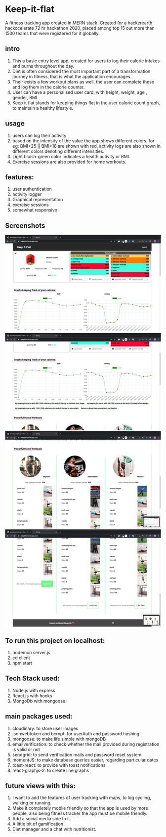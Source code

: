 # Keep-it-flat
   A fitness tracking app created in MERN stack.
   Created for a hackerearth hackccelerate 72 hr hackathon 2020, placed among top 15 out more than 1500 teams that were registered for it globally.
   
## intro
   1. This a basic entry level app, created for users to log their calorie intakes and burns throughout the day.
   2. Diet is often considered the most important part of a transformation journey in fitness, that is what the application encourages.
   3. Their exists a few workout plans as well, the user can complete these and log them in the calorie counter.
   4. User can have a personalised user card, with height, weight, age , gender, BMI.
   5. Keep it flat stands for keeping things flat in the user calorie count graph, to maintain a healthy lifestyle.

## usage
1. users can log their activity
2. based on the intensity of the value the app shows different colors. for eg: BMI>25 || BMI<18 are shown with red, activity logs are also 
   shown in different colors denoting different intensities.
3. Light bluish-green color indicates a health activity or BMI. 
4. Exercise sessions are also provided for home workouts.

## features:
1. user authentication
2. activity logger
3. Graphical representation
4. exercise sessions
5. somewhat responsive

## Screenshots

![Home page](https://github.com/akshatgarg12/Keep-it-flat/blob/master/Screenshot%202020-10-18%20at%203.05.09%20AM.png)
![Graph Section](https://github.com/akshatgarg12/Keep-it-flat/blob/master/Screenshot%202020-10-18%20at%203.05.17%20AM.png)
![Workout Section](https://github.com/akshatgarg12/Keep-it-flat/blob/master/Screenshot%202020-10-18%20at%203.05.21%20AM.png)
![log a workout](https://github.com/akshatgarg12/Keep-it-flat/blob/master/Screenshot%202020-10-18%20at%203.05.27%20AM.png)


## To run this project on localhost:
  1. nodemon server.js
  2. cd client
  3. npm start

## Tech Stack used:
  1. Node.js with express
  2. React.js with hooks
  3. MongoDb with mongoose

## main packages used:
  1. cloudinary: to store user images
  2. jsonwebtoken and bcrypt: for userAuth and password hashing
  3. mongoose: to make life simple with mongoDB
  4. emailverification: to check whether the mail provided during registration is valid or not
  5. sendgrid: to send verification mails and password reset system
  6. momentJS: to make database queries easier, regarding particular dates
  7. toast-react: to provide with toast notifications
  8. react-graphjs-2: to create line graphs
  
## future views with this:
  1. I want to add the features of user tracking with maps, to log cycling, walking or running.
  2. Make it completely mobile friendly so that the app is used by more people, also being fitness tracker the app must be mobile friendly.
  3. Add a social media side to it.
  4. A little bit of gamification.
  5. Diet manager and a chat with nutritionist.

